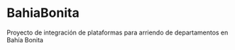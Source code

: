 # BahiaBonita
Proyecto de integración de plataformas para arriendo de departamentos en Bahía Bonita
